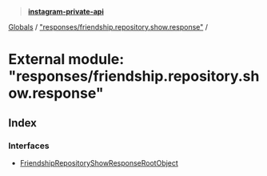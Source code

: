 > **[instagram-private-api](../README.md)**

[Globals](../globals.md) / ["responses/friendship.repository.show.response"](_responses_friendship_repository_show_response_.md) /

# External module: "responses/friendship.repository.show.response"

## Index

### Interfaces

* [FriendshipRepositoryShowResponseRootObject](../interfaces/_responses_friendship_repository_show_response_.friendshiprepositoryshowresponserootobject.md)